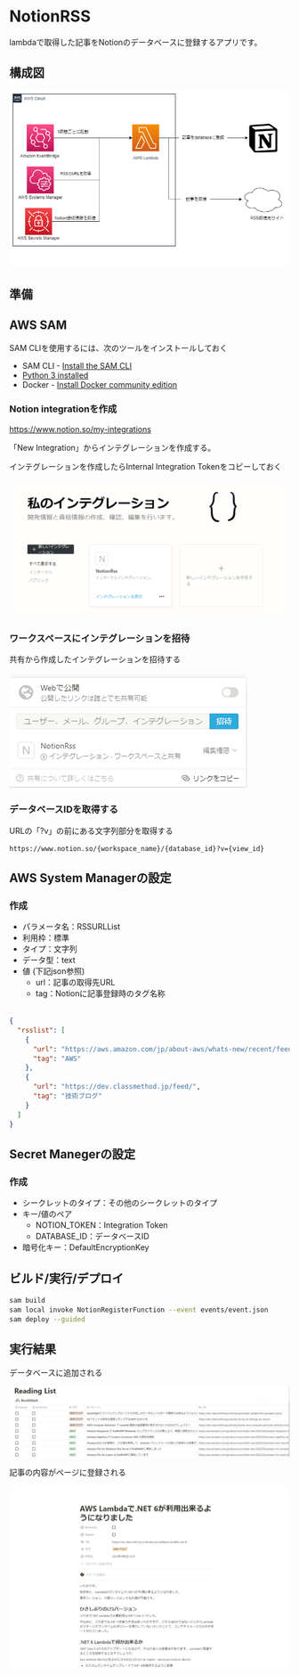 # NotionRSS

lambdaで取得した記事をNotionのデータベースに登録するアプリです。

## 構成図

![](/doc/aws.drawio.png)


## 準備

## AWS SAM 

SAM CLIを使用するには、次のツールをインストールしておく

* SAM CLI - [Install the SAM CLI](https://docs.aws.amazon.com/serverless-application-model/latest/developerguide/serverless-sam-cli-install.html)
* [Python 3 installed](https://www.python.org/downloads/)
* Docker - [Install Docker community edition](https://hub.docker.com/search/?type=edition&offering=community)

### Notion integrationを作成

https://www.notion.so/my-integrations

「New Integration」からインテグレーションを作成する。

インテグレーションを作成したらInternal Integration Tokenをコピーしておく

![](/doc/integration.png)

### ワークスペースにインテグレーションを招待

共有から作成したインテグレーションを招待する

![](/doc/notion_Invite.png)

### データベースIDを取得する

URLの「?v」の前にある文字列部分を取得する

``` text
https://www.notion.so/{workspace_name}/{database_id}?v={view_id}
```

## AWS System Managerの設定

### 作成

* パラメータ名：RSSURLList
* 利用枠：標準
* タイプ：文字列
* データ型：text
* 値 (下記json参照)
   * url：記事の取得先URL
   * tag：Notionに記事登録時のタグ名称

``` json

{
  "rsslist": [
    {
      "url": "https://aws.amazon.com/jp/about-aws/whats-new/recent/feed/",
      "tag": "AWS"
    },
    {
      "url": "https://dev.classmethod.jp/feed/",
      "tag": "技術ブログ"
    }
  ]
}

```

## Secret Manegerの設定

### 作成

* シークレットのタイプ：その他のシークレットのタイプ
* キー/値のペア
  * NOTION_TOKEN：Integration Token
  * DATABASE_ID：データベースID
* 暗号化キー：DefaultEncryptionKey


## ビルド/実行/デプロイ


```bash
sam build 
sam local invoke NotionRegisterFunction --event events/event.json
sam deploy --guided
```

## 実行結果

データベースに追加される

![](/doc/notion.png)

記事の内容がページに登録される

![](/doc/notion_page.png)
